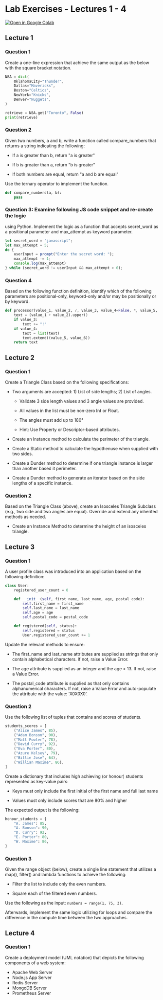 # Lab Exercises - Lectures 1 - 4

[![Open in Google Colab](https://colab.research.google.com/assets/colab-badge.svg)](https://colab.research.google.com/github/ttran375/comp216-lab2/blob/main/src/main.ipynb)

## Lecture 1

### Question 1

Create a one-line expression that achieve the same output as
the below with the square bracket notation.

```python
NBA = dict(
    OklahomaCity="Thunder",
    Dallas="Mavericks",
    Boston="Celtics",
    NewYork="Knicks",
    Denver="Nuggets",
)

retrieve = NBA.get("Toronto", False)
print(retrieve)
```

### Question 2

Given two numbers, a and b, write a function called
compare_numbers that returns a string indicating the following:

- If a is greater than b, return "a is greater"

- If b is greater than a, return "b is greater"

- If both numbers are equal, return "a and b are equal"

Use the ternary operator to implement the function.

```python
def compare_numbers(a, b):
    pass
```

### Question 3: Examine following JS code snippet and re-create the logic

using Python. Implement the logic as a function that accepts secret_word
as a positional parameter and max_attempt as keyword parameter.

```js
let secret_word = "javascript";
let max_attempt = 5;
do {
    userInput = prompt("Enter the secret word: ");
    max_attempt -= 1;
    console.log(max_attempt)
} while (secret_word != userInput && max_attempt > 0);
```

### Question 4

Based on the following function definition, identify which
of the following parameters are positional-only, keyword-only and/or may
be positionally or by keyword.

```python
def processor(value_1, value_2, /, value_3, value_4=False, *, value_5, value_6):
    text = (value_1 + value_2).upper()
    if value_3:
        text += "!"
    if value_4:
        text = list(text)
        text.extend((value_5, value_6))
    return text
```

## Lecture 2

### Question 1

Create a Triangle Class based on the following
specifications:

- Two arguments are accepted: 1) List of side lengths; 2) List of angles.

  - Validate 3 side length values and 3 angle values are provided.

  - All values in the list must be non-zero Int or Float.

  - The angles must add up to 180°

  - Hint: Use Property or Descriptor-based attributes.

- Create an Instance method to calculate the perimeter of the
    triangle.

- Create a Static method to calculate the hypothenuse when supplied
    with two sides.

- Create a Dunder method to determine if one triangle instance is
    larger than another based it perimeter.

- Create a Dunder method to generate an iterator based on the side
    lengths of a specific instance.

### Question 2

Based on the Triangle Class (above), create an Isosceles
Triangle Subclass (e.g., two side and two angles are equal). Override
and extend any inherited methods as needed.

- Create an Instance Method to determine the height of an isosceles
    triangle.

## Lecture 3

### Question 1

A user profile class was introduced into an application
based on the following definition:

```python
class User:
    registered_user_count = 0

    def __init__(self, first_name, last_name, age, postal_code):
        self.first_name = first_name
        self.last_name = last_name
        self.age = age
        self.postal_code = postal_code

    def registered(self, status):
        self.registered = status
        User.registered_user_count += 1
```

Update the relevant methods to ensure:

- The first_name and last_name attributes are supplied as strings that
    only contain alphabetical characters. If not, raise a Value Error.

- The age attribute is supplied as an integer and the age \> 13. If
    not, raise a Value Error.

- The postal_code attribute is supplied as that only contains
    alphanumerical characters. If not, raise a Value Error and
    auto-populate the attribute with the value: ‘X0X0X0’.

### Question 2

Use the following list of tuples that contains and scores of
students.

```python
students_scores = [
    ("Alice James", 85),
    ("Adam Bonson", 90),
    ("Matt Fowler", 78),
    ("David Curry", 92),
    ("Eva Porter", 80),
    ("Azure Kelsey", 79),
    ("Billie Jose", 64),
    ("Willian Maxime", 86),
]
```

Create a dictionary that includes high achieving (or honour) students
represented as key-value pairs:

- Keys must only include the first initial of the first name and full
    last name

- Values must only include scores that are 80% and higher

The expected output is the following:

```python
honour_students = {
    "A. James": 85,
    "A. Bonson": 90,
    "D. Curry": 92,
    "E. Porter": 80,
    "W. Maxime": 86,
}
```

### Question 3

Given the range object (below), create a single line
statement that utilizes a map(), filter() and lambda functions to
achieve the following:

- Filter the list to include only the even numbers.

- Square each of the filtered even numbers.

Use the following as the input: `numbers = range(1, 75, 3)`.

Afterwards, implement the same logic utilizing for loops and compare the
difference in the compute time between the two approaches.

## Lecture 4

### Question 1

Create a deployment model (UML notation) that depicts the
following components of a web system:

- Apache Web Server
- Node.js App Server
- Redis Server
- MongoDB Server
- Prometheus Server
